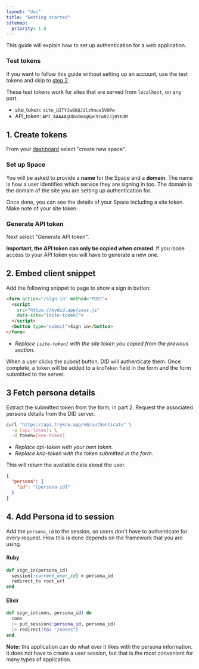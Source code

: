 ```yaml
---
layout: "doc"
title: "Getting started"
sitemap:
  priority: 1.0
---
```


This guide will explain how to set up authentication for a web application.

### Test tokens

If you want to follow this guide without setting up an account, use the test tokens and skip to [step 2](#2-embed-client-snippet).

These test tokens work for sites that are served from `localhost`, on any port.

- site_token: `site_UITYJw8kQJilzVnux5VOPw`
- API_token: `API_AAAAAgDOxdmUqKpE9rw82Jj0Y6DM`

## 1. Create tokens

From your [dashboard]({{site.admin_origin}}/sign_in) select "create new space".

### Set up Space

You will be asked to provide a **name** for the Space and a **domain**.
The name is how a user identifies which service they are signing in too.
The domain is the domain of the site you are setting up authentication for.


Once done, you can see the details of your Space including a site token.
Make note of your site token.

### Generate API token

Next select "Generate API token".

**Important, the API token can only be copied when created**.
If you loose access to your API token you will have to generate a new one.


## 2. Embed client snippet

Add the following snippet to page to show a sign in button:


```html
<form action="/sign-in" method="POST">
  <script
    src="https://mydid.app/pass.js"
    data-site="[site-token]">
  </script>
  <button type="submit">Sign in</button>
</form>
```

- *Replace `[site-token]` with the site token you copied from the previous section.*

When a user clicks the submit button, DID will authenticate them.
Once complete, a token will be added to a `knoToken` field in the form and the form submitted to the server.

<!-- Have two buttons in the same place for sign in create account -->

## 3 Fetch persona details

Extract the submitted token from the form, in part 2.
Request the associated persona details from the DID server.

```bash
curl "https://api.trykno.app/v0/authenticate" \
  -u [api-token]: \
  -d token=[kno-token]
```

- *Replace api-token with your own token.*
- *Replace kno-token with the token submitted in the form.*

This will return the available data about the user.

```json
{
  "persona": {
    "id": "[persona-id]"
  }
}
```

## 4. Add Persona id to session

Add the `persona_id` to the session, so users don't have to authenticate for every request.
How this is done depends on the framework that you are using.

#### Ruby

```ruby
def sign_in(persona_id)
  session[:current_user_id] = persona_id
  redirect_to root_url
end
```
<!-- ```ruby
class LoginsController < ApplicationController
  # "Create" a login, aka "log the user in"
  def create
    if user = User.authenticate(params[:username], params[:password])
      # Save the user ID in the session so it can be used in
      # subsequent requests
      session[:current_user_id] = user.id
      redirect_to root_url
    end
  end
end
``` -->

#### Elixir

```elixir
def sign_in(conn, persona_id) do
  conn
  |> put_session(:persona_id, persona_id)
  |> redirect(to: "/notes")
end
```


**Note:** the application can do what ever it likes with the persona information.
It does not have to create a user session, but that is the most convenient for many types of application.
